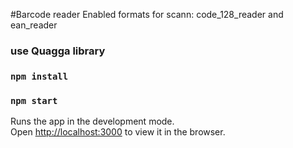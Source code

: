 #Barcode reader
Enabled formats for scann: code_128_reader and ean_reader

### use Quagga library

### `npm install`
### `npm start`

Runs the app in the development mode.<br />
Open [http://localhost:3000](http://localhost:3000) to view it in the browser.


